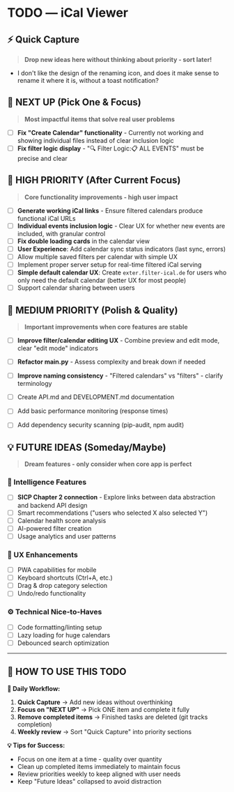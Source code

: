 # TODO — iCal Viewer

## ⚡ Quick Capture
> **Drop new ideas here without thinking about priority - sort later!**

- I don't like the design of the renaming icon, and does it make sense to rename it where it is, without a toast notification?

## 🚨 NEXT UP (Pick One & Focus)
> **Most impactful items that solve real user problems**

- [ ] **Fix "Create Calendar" functionality** - Currently not working and showing individual files instead of clear inclusion logic
- [ ] **Fix filter logic display** - "🔍 Filter Logic:📋 ALL EVENTS" must be precise and clear

## 🎯 HIGH PRIORITY (After Current Focus)
> **Core functionality improvements - high user impact**

- [ ] **Generate working iCal links** - Ensure filtered calendars produce functional iCal URLs
- [ ] **Individual events inclusion logic** - Clear UX for whether new events are included, with granular control
- [ ] **Fix double loading cards** in the calendar view  
- [ ] **User Experience**: Add calendar sync status indicators (last sync, errors)
- [ ] Allow multiple saved filters per calendar with simple UX
- [ ] Implement proper server setup for real-time filtered iCal serving
- [ ] **Simple default calendar UX**: Create `exter.filter-ical.de` for users who only need the default calendar (better UX for most people)
- [ ] Support calendar sharing between users

## 🔧 MEDIUM PRIORITY (Polish & Quality)
> **Important improvements when core features are stable**

- [ ] **Improve filter/calendar editing UX** - Combine preview and edit mode, clear "edit mode" indicators
- [ ] **Refactor main.py** - Assess complexity and break down if needed
- [ ] **Improve naming consistency** - "Filtered calendars" vs "filters" - clarify terminology
- [ ] Create API.md and DEVELOPMENT.md documentation
- [ ] Add basic performance monitoring (response times)  
- [ ] Add dependency security scanning (pip-audit, npm audit)


## 💡 FUTURE IDEAS (Someday/Maybe)
> **Dream features - only consider when core app is perfect**

### 🤖 Intelligence Features
- [ ] **SICP Chapter 2 connection** - Explore links between data abstraction and backend API design
- [ ] Smart recommendations ("users who selected X also selected Y")
- [ ] Calendar health score analysis
- [ ] AI-powered filter creation
- [ ] Usage analytics and user patterns

### 💫 UX Enhancements
- [ ] PWA capabilities for mobile
- [ ] Keyboard shortcuts (Ctrl+A, etc.)
- [ ] Drag & drop category selection
- [ ] Undo/redo functionality

### ⚙️ Technical Nice-to-Haves
- [ ] Code formatting/linting setup
- [ ] Lazy loading for huge calendars
- [ ] Debounced search optimization

---

## 📝 HOW TO USE THIS TODO

**🎯 Daily Workflow:**
1. **Quick Capture** → Add new ideas without overthinking
2. **Focus on "NEXT UP"** → Pick ONE item and complete it fully
3. **Remove completed items** → Finished tasks are deleted (git tracks completion)
4. **Weekly review** → Sort "Quick Capture" into priority sections

**💡 Tips for Success:**
- Focus on one item at a time - quality over quantity
- Clean up completed items immediately to maintain focus
- Review priorities weekly to keep aligned with user needs
- Keep "Future Ideas" collapsed to avoid distraction